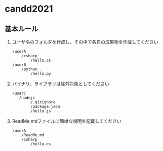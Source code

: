 # candd2021

## 基本ルール

1. ユーザ名のフォルダを作成し、その中で各自の成果物を作成してください

    ```
    /userA
        /csharp
            /hello.cs
    /userB
        /python
            /hello.py
    ```

1. バイナリ、ライブラリは除外対象としてください

    ```
    /userC
       /nodejs
            /.gitignore
            /package.json
            /hello.js
    ```

1. ReadMe.mdファイルに簡単な説明を記載してください

    ```
    /userA
        /ReadMe.md
        /csharp
            /hello.cs
    ```
